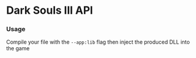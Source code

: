 # Dark Souls III API

### Usage
  Compile your file with the `--app:lib` flag
  then inject the produced DLL into the game
